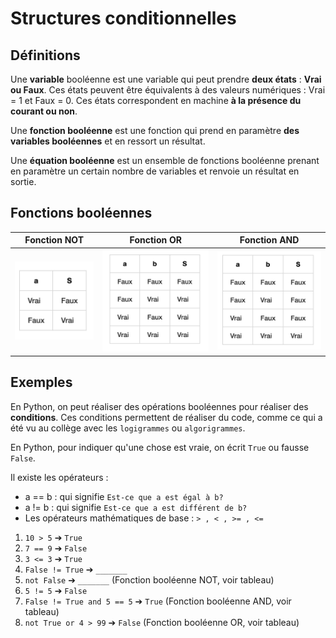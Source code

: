 # Structures conditionnelles

## Définitions

Une **variable** booléenne est une variable qui peut prendre **deux états** : **Vrai ou Faux**. Ces états peuvent être équivalents à des valeurs numériques : Vrai = 1 et Faux = 0.
Ces états correspondent en machine **à la présence du courant ou non**.

Une **fonction booléenne** est une fonction qui prend en paramètre **des variables booléennes** et en ressort un résultat.

Une **équation booléenne** est un ensemble de fonctions booléenne prenant en paramètre un certain nombre de variables et renvoie un résultat en sortie.


## Fonctions booléennes

| Fonction NOT | Fonction OR | Fonction AND |
| :----------: | :---------: | :----------: |
| ![](not.png)| ![](or.png)| ![](and.png)|

## Exemples

En Python, on peut réaliser des opérations booléennes pour réaliser des **conditions**. Ces conditions permettent de réaliser du code, comme ce qui a été vu au collège avec les `logigrammes` ou `algorigrammes`.

En Python, pour indiquer qu'une chose est vraie, on écrit `True` ou fausse `False`.

Il existe les opérateurs : 

- a == b : qui signifie `Est-ce que a est égal à b?`
- a != b : qui signifie `Est-ce que a est différent de b?`
- Les opérateurs mathématiques de base : `> , < , >= , <=`
 
1. `10 > 5` ➔ `True`
2. `7 == 9` ➔ `False`
3. `3 <= 3` ➔ `True`
4. `False != True` ➔ `_______` 
5. `not False` ➔ `_______` (Fonction booléenne NOT, voir tableau)
7. `5 != 5` ➔ `False`
8. `False != True and 5 == 5` ➔ `True` (Fonction booléenne AND, voir tableau)
9. `not True or 4 > 99` ➔ `False` (Fonction booléenne OR, voir tableau)
